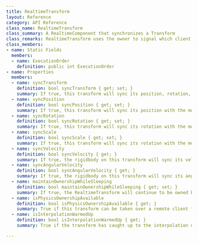 ```yaml
---
title: RealtimeTransform
layout: Reference
category: API Reference
class_name: RealtimeTransform
class_summary: A RealtimeComponent that synchronizes a Transform
class_remarks: RealtimeTransform uses the owner to signal which client's Transform should be considered the state of truth to write to the datastore. If the local client is not the owner of the RealtimeTransform component, it will treat the datastore as the source of truth.
class_members:
- name: Static Fields
  members:
  - name: ExecutionOrder
    definition: public int ExecutionOrder
- name: Properties
  members:
  - name: syncTransform
    definition: bool syncTransform { get; set; }
    summary: If true, this transform will sync its position, rotation, and scale with the model.
  - name: syncPosition
    definition: bool syncPosition { get; set; }
    summary: If true, this transform will sync its position with the model.
  - name: syncRotation
    definition: bool syncRotation { get; set; }
    summary: If true, this transform will sync its rotation with the model.
  - name: syncScale
    definition: bool syncScale { get; set; }
    summary: If true, this transform will sync its rotation with the model.
  - name: syncVelocity
    definition: bool syncVelocity { get; }
    summary: If true, the rigidbody on this transform will sync its velocity with the model. If false, the velocity will be derived on remote clients from the position updates. Deriving the velocity saves bandwidth but is less accurate.
  - name: syncAngularVelocity
    definition: bool syncAngularVelocity { get; }
    summary: If true, the rigidbody on this transform will sync its angular velocity with the model. If false, the angular velocity will be derived on remote clients from the rotation updates. Deriving the angular velocity saves bandwidth but is less accurate.
  - name: maintainOwnershipWhileSleeping
    definition: bool maintainOwnershipWhileSleeping { get; set; }
    summary: If true, the RealtimeTransform will continue to be owned by the local client when the attached rigidbody it goes to sleep. This will prevent other clients from taking over the simulation for this object; only set it to true for objects that should always be simulated locally, like a player character.
  - name: isPhysicsOwnershipAvailable
    definition: bool isPhysicsOwnershipAvailable { get; }
    summary: True if this transform can be taken over a remote client for physics simulation.
  - name: isInterpolationWarmedUp
    definition: bool isInterpolationWarmedUp { get; }
    summary: True if the transform has caught up to the interpolation delay.

---
```

